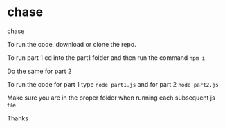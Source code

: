 # chase
chase

To run the code, download or clone the repo.

To run part 1 cd into the part1 folder and then run the command `npm i`

Do the same for part 2

To run the code for part 1 type `node part1.js` and for part 2 `node part2.js`

Make sure you are in the proper folder when running each subsequent js file.

Thanks
